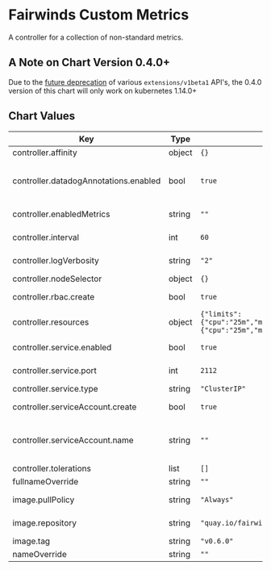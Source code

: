 # Fairwinds Custom Metrics

A controller for a collection of non-standard metrics.

## A Note on Chart Version 0.4.0+

Due to the [future deprecation](https://kubernetes.io/blog/2019/07/18/api-deprecations-in-1-16/) of various `extensions/v1beta1` API's, the 0.4.0 version of this chart will only work on kubernetes 1.14.0+

## Chart Values

| Key | Type | Default | Description |
|-----|------|---------|-------------|
| controller.affinity | object | `{}` |  |
| controller.datadogAnnotations.enabled | bool | `true` | If true, annotations will be added to the pod which will enable datadog scraping of the endpoint |
| controller.enabledMetrics | string | `""` | The list of metrics to run. If blank, defaults to all available. |
| controller.interval | int | `60` | The interval to run the controller loop on. |
| controller.logVerbosity | string | `"2"` | The klog verbosity to use for the controller pod |
| controller.nodeSelector | object | `{}` |  |
| controller.rbac.create | bool | `true` | If true, rbac resources will be created |
| controller.resources | object | `{"limits":{"cpu":"25m","memory":"32Mi"},"requests":{"cpu":"25m","memory":"32Mi"}}` | A resources block for the controller pod |
| controller.service.enabled | bool | `true` | If true, a service will be created connected to the metrics port |
| controller.service.port | int | `2112` | The port that the service will expose |
| controller.service.type | string | `"ClusterIP"` | The type of service to create |
| controller.serviceAccount.create | bool | `true` | If true, a service acount will be created |
| controller.serviceAccount.name | string | `""` | If controller.serviceAccount.create is false, you must set this to an existing serviceAccountName |
| controller.tolerations | list | `[]` |  |
| fullnameOverride | string | `""` |  |
| image.pullPolicy | string | `"Always"` | The pullPolicy for the container. Recommend not changing this |
| image.repository | string | `"quay.io/fairwinds/custom-metrics"` | The repository to pull the image from |
| image.tag | string | `"v0.6.0"` | The image tag to use |
| nameOverride | string | `""` | A template override for name |
